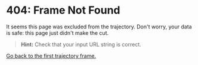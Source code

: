 # 404: Frame Not Found

It seems this page was excluded from the trajectory. Don't worry, your data is safe: this page just didn't make the cut.

> **Hint:** Check that your input URL string is correct.

[Go back to the first trajectory frame.](introduction.md)